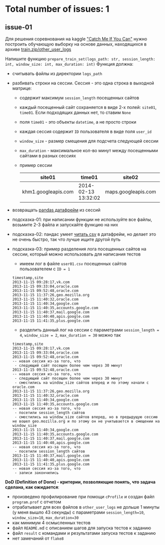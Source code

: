 # Total number of issues: 1

## issue-01
Для решения соревнования на kaggle ["Catch Me If You Can"](https://inclass.kaggle.com/c/catch-me-if-you-can-intruder-detection-through-webpage-session-tracking2/overview) нужно построить обучающую выборку на основе данных, находящихся в архиве [train.zip/other_user_logs](https://inclass.kaggle.com/c/catch-me-if-you-can-intruder-detection-through-webpage-session-tracking2/data)

Напишите функцию `prepare_train_set(logs_path: str, session_length: int, window_size: int, max_duration: int)`
Функция должна:
* считывать файлы из директории `logs_path`
* разбивать строки на сессии. Сессия - это одна строка в выходной матрице:
    * содержит максимум `session_length` посещенных сайтов
    * каждый посещенный сайт сохраняется в виде 2-х полей: `site01`, `time01`. Если подходящих данных нет, то ставим `None`
    * поля `time01` - это объекты `datetime`, а не просто строки
    * каждая сессия содержит `ID` пользователя в виде поля `user_id`
    * `window_size` - размер смещения для подсчета следующей сессии
    * `max_duration` - максимальное кол-во минут между посещенными сайтами в разных сессиях
    * пример сессии
    
        | site01              | time01              | site02              | time02              | site03             | time03              | user_id |
        |---------------------|---------------------|---------------------|---------------------|--------------------|---------------------|---------|
        | khm1.googleapis.com | 2014-02-13 13:32:02 | maps.googleapis.com | 2014-02-13 13:32:03 | mt1.googleapis.com | 2014-02-13 13:32:03 | 237     |


* возвращать [pandas датафрейм](https://pandas.pydata.org/pandas-docs/stable/reference/api/pandas.DataFrame.html) из сессий
* подсказка-01: при написании функции не используйте все файлы, возьмите 2-3 файла и запускайте функцию на них
* подсказка-02: пандас умеет [читать csv](https://pandas.pydata.org/pandas-docs/stable/reference/api/pandas.read_csv.html) в датафрейм, но делает это не очень быстро, так что лучше ищите другой путь
* подсказка-03: пример разделения лога посещенных сайтов на сессии, который можно использовать для написания тестов
    * имеем лог в файле `user01.csv` посещенных сайтов пользователем с `ID = 1`
    ```csv
    timestamp,site
    2013-11-15 09:28:17,vk.com
    2013-11-15 09:33:04,oracle.com
    2013-11-15 09:52:48,oracle.com
    2013-11-15 11:37:26,geo.mozilla.org
    2013-11-15 11:40:32,oracle.com
    2013-11-15 11:40:34,google.com
    2013-11-15 11:40:35,accounts.google.com
    2013-11-15 11:40:37,mail.google.com
    2013-11-15 11:40:40,apis.google.com
    2013-11-15 11:41:35,plus.google.com
    ```
    * разделить данный лог на сессии с параметрами `session_length = 4`, `window_size = 2`, `max_duration = 30` можно так
    ```csv
    timestamp,site
    2013-11-15 09:28:17,vk.com
    2013-11-15 09:33:04,oracle.com
    2013-11-15 09:52:48,oracle.com
    -- новая сессия из-за того, что
     - следующий сайт посещен более чем через 30 минут
    2013-11-15 09:52:48,oracle.com
    -- новая сессия из-за того, что 
     - следующий сайт посещен более чем через 30 минут
     - сместились на window_size сайтов вперед и по этому начали с oracle.com
    2013-11-15 11:37:26,geo.mozilla.org
    2013-11-15 11:40:32,oracle.com
    2013-11-15 11:40:34,google.com
    2013-11-15 11:40:35,accounts.google.com
    -- новая сессия из-за того, что 
     - посетили session_length сайтов
     - сместились на window_size сайтов вперед, но в предыдущую сессию не вошел geo.mozilla.org и по этому он не учитывается в смещении на window_size
    2013-11-15 11:40:34,google.com
    2013-11-15 11:40:35,accounts.google.com
    2013-11-15 11:40:37,mail.google.com
    2013-11-15 11:40:40,apis.google.com
    -- новая сессия из-за того, что 
     - посетили session_length сайтов
    2013-11-15 11:40:37,mail.google.com
    2013-11-15 11:40:40,apis.google.com
    2013-11-15 11:41:35,plus.google.com
    -- новая сессия из-за того, что 
     - записи закончились
    ```

**DoD (Definition of Done) - критерии, позволяющие понять, что задача сделана, как ожидается**:
* произведено профилирование при помощи `сProfile` и создан файл `program.prof` с отчетом
* отрабатывает для всех файлов в `other_user_logs` не дольше 1 минуты (у меня вышло 43 секунды) с параметрами `session_length=10`, `window_size=10`, `max_duration=30`
* как минимум 4 осмысленных тестов
* файл `README.m`d с описанием шагов для запуска тестов к заданию
* файл `result` с командами и результатами запуска тестов к заданию
* нет замечаний от `flake8`
